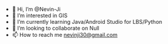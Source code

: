 - 👋 Hi, I’m @Nevin-Ji
- 👀 I’m interested in GIS
- 🌱 I’m currently learning Java/Android Studio for LBS/Python
- 💞️ I’m looking to collaborate on Null
- 📫 How to reach me nevinji30@gmail.com

<!---
Nevin-Ji/Nevin-Ji is a ✨ special ✨ repository because its `README.md` (this file) appears on your GitHub profile.
You can click the Preview link to take a look at your changes.
--->
